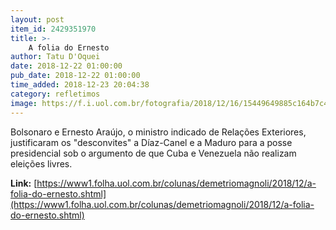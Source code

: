 ```yaml
---
layout: post
item_id: 2429351970
title: >-
    A folia do Ernesto
author: Tatu D'Oquei
date: 2018-12-22 01:00:00
pub_date: 2018-12-22 01:00:00
time_added: 2018-12-23 20:04:38
category: refletimos
image: https://f.i.uol.com.br/fotografia/2018/12/16/15449649885c164b7c43ece_1544964988_3x2_rt.jpg
---
```


Bolsonaro e Ernesto Araújo, o ministro indicado de Relações Exteriores, justificaram os "desconvites" a Díaz-Canel e a Maduro para a posse presidencial sob o argumento de que Cuba e Venezuela não realizam eleições livres.

**Link:** [https://www1.folha.uol.com.br/colunas/demetriomagnoli/2018/12/a-folia-do-ernesto.shtml](https://www1.folha.uol.com.br/colunas/demetriomagnoli/2018/12/a-folia-do-ernesto.shtml)

